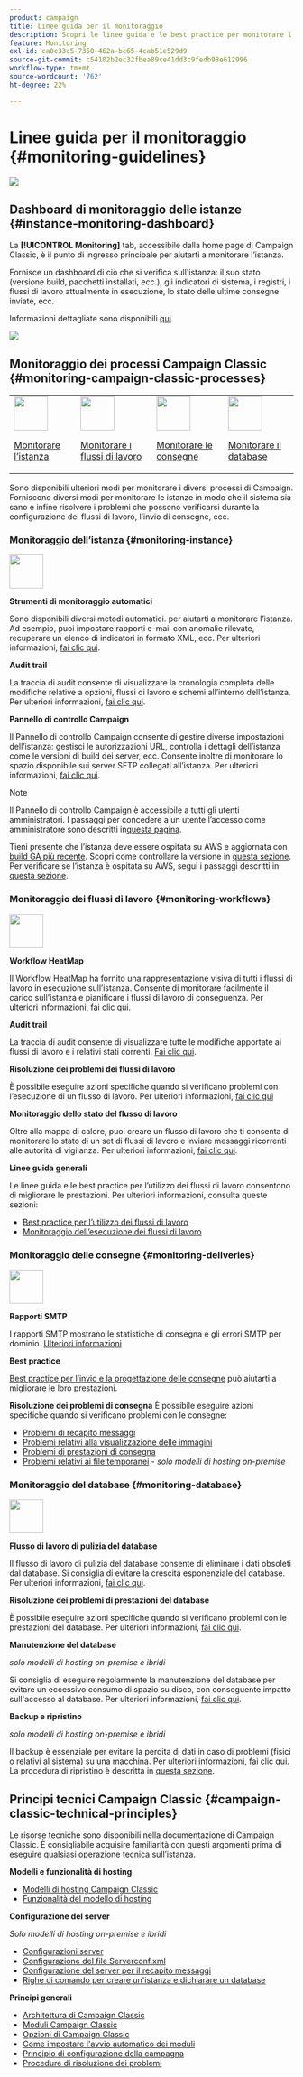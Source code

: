 ```yaml
---
product: campaign
title: Linee guida per il monitoraggio
description: Scopri le linee guida e le best practice per monitorare l’istanza e i processi di Campaign.
feature: Monitoring
exl-id: ca0c33c5-7350-462a-bc65-4cab51e529d9
source-git-commit: c54102b2ec32fbea89ce41dd3c9fedb98e612996
workflow-type: tm+mt
source-wordcount: '762'
ht-degree: 22%

---
```


# Linee guida per il monitoraggio {#monitoring-guidelines}

![](../../assets/v7-only.svg)

## Dashboard di monitoraggio delle istanze {#instance-monitoring-dashboard}

La **[!UICONTROL Monitoring]** tab, accessibile dalla home page di Campaign Classic, è il punto di ingresso principale per aiutarti a monitorare l’istanza.

Fornisce un dashboard di ciò che si verifica sull&#39;istanza: il suo stato (versione build, pacchetti installati, ecc.), gli indicatori di sistema, i registri, i flussi di lavoro attualmente in esecuzione, lo stato delle ultime consegne inviate, ecc.

Informazioni dettagliate sono disponibili [qui](../../production/using/monitoring-processes.md).

![](assets/monitoring_tab.png)

## Monitoraggio dei processi Campaign Classic {#monitoring-campaign-classic-processes}

<table>
<tr><td><img src="assets/do-not-localize/icon_system.svg" width="60px"><p><a href="#monitoring-instance">Monitorare l’istanza</a></p></td>
<td><img src="assets/do-not-localize/icon_workflows.svg" width="60px"><p><a href="#monitoring-workflows">Monitorare i flussi di lavoro</a></p></td>
<td><img src="assets/do-not-localize/icon_send.svg" width="60px"><p><a href="#monitoring-deliveries">Monitorare le consegne</a></p></td>
<td><img src="assets/do-not-localize/icon_database.svg" width="60px"><p><a href="#monitoring-database">Monitorare il database</a></p></td></tr>
</table>

Sono disponibili ulteriori modi per monitorare i diversi processi di Campaign. Forniscono diversi modi per monitorare le istanze in modo che il sistema sia sano e infine risolvere i problemi che possono verificarsi durante la configurazione dei flussi di lavoro, l’invio di consegne, ecc.

### Monitoraggio dell’istanza {#monitoring-instance}

<img src="assets/do-not-localize/icon_system.svg" width="60px">

**Strumenti di monitoraggio automatici**

Sono disponibili diversi metodi automatici. per aiutarti a monitorare l’istanza. Ad esempio, puoi impostare rapporti e-mail con anomalie rilevate, recuperare un elenco di indicatori in formato XML, ecc. Per ulteriori informazioni, [fai clic qui](../../production/using/monitoring-processes.md#automatic-monitoring).

**Audit trail**

La traccia di audit consente di visualizzare la cronologia completa delle modifiche relative a opzioni, flussi di lavoro e schemi all’interno dell’istanza. Per ulteriori informazioni, [fai clic qui](../../production/using/audit-trail.md).

**Pannello di controllo Campaign**

Il Pannello di controllo Campaign consente di gestire diverse impostazioni dell’istanza: gestisci le autorizzazioni URL, controlla i dettagli dell’istanza come le versioni di build dei server, ecc. Consente inoltre di monitorare lo spazio disponibile sui server SFTP collegati all’istanza. Per ulteriori informazioni, [fai clic qui](https://experienceleague.adobe.com/docs/control-panel/using/control-panel-home.html?lang=it).

>[!NOTE]
>
>Il Pannello di controllo Campaign è accessibile a tutti gli utenti amministratori. I passaggi per concedere a un utente l’accesso come amministratore sono descritti in[questa pagina](https://experienceleague.adobe.com/docs/control-panel/using/discover-control-panel/managing-permissions.html?lang=it#discover-control-panel).
>
>Tieni presente che l’istanza deve essere ospitata su AWS e aggiornata con [build GA più recente](../../rn/using/rn-overview.md). Scopri come controllare la versione in [questa sezione](../../platform/using/launching-adobe-campaign.md#getting-your-campaign-version). Per verificare se l’istanza è ospitata su AWS, segui i passaggi descritti in [questa sezione](https://experienceleague.adobe.com/docs/control-panel/using/faq.html).

### Monitoraggio dei flussi di lavoro {#monitoring-workflows}

<img src="assets/do-not-localize/icon_workflows.svg" width="60px">

**Workflow HeatMap**

Il Workflow HeatMap ha fornito una rappresentazione visiva di tutti i flussi di lavoro in esecuzione sull’istanza. Consente di monitorare facilmente il carico sull&#39;istanza e pianificare i flussi di lavoro di conseguenza. Per ulteriori informazioni, [fai clic qui](../../workflow/using/heatmap.md).

**Audit trail**

La traccia di audit consente di visualizzare tutte le modifiche apportate ai flussi di lavoro e i relativi stati correnti. [Fai clic qui](../../production/using/audit-trail.md).

**Risoluzione dei problemi dei flussi di lavoro**

È possibile eseguire azioni specifiche quando si verificano problemi con l’esecuzione di un flusso di lavoro. Per ulteriori informazioni, [fai clic qui](../../production/using/workflow-execution.md)

**Monitoraggio dello stato del flusso di lavoro**

Oltre alla mappa di calore, puoi creare un flusso di lavoro che ti consenta di monitorare lo stato di un set di flussi di lavoro e inviare messaggi ricorrenti alle autorità di vigilanza. Per ulteriori informazioni, [fai clic qui](../../workflow/using/supervising-workflows.md).

**Linee guida generali**

Le linee guida e le best practice per l’utilizzo dei flussi di lavoro consentono di migliorare le prestazioni. Per ulteriori informazioni, consulta queste sezioni:
* [Best practice per l’utilizzo dei flussi di lavoro](../../workflow/using/workflow-best-practices.md)
* [Monitoraggio dell’esecuzione dei flussi di lavoro](../../workflow/using/monitoring-workflow-execution.md)

### Monitoraggio delle consegne {#monitoring-deliveries}

<img src="assets/do-not-localize/icon_send.svg" width="60px">

**Rapporti SMTP**

I rapporti SMTP mostrano le statistiche di consegna e gli errori SMTP per dominio. [Ulteriori informazioni](../../production/using/monitoring-processes.md)

**Best practice**

[Best practice per l’invio e la progettazione delle consegne](../../delivery/using/delivery-best-practices.md) può aiutarti a migliorare le loro prestazioni.

**Risoluzione dei problemi di consegna**
È possibile eseguire azioni specifiche quando si verificano problemi con le consegne:
* [Problemi di recapito messaggi](../../production/using/performance-and-throughput-issues.md#deliverability_issues)
* [Problemi relativi alla visualizzazione delle immagini](../../production/using/image-display-issues.md)
* [Problemi di prestazioni di consegna](../../delivery/using/delivery-performances.md)
* [Problemi relativi ai file temporanei](../../production/using/temporary-files.md) - *solo modelli di hosting on-premise*

### Monitoraggio del database {#monitoring-database}

<img src="assets/do-not-localize/icon_database.svg" width="60px">

**Flusso di lavoro di pulizia del database**

Il flusso di lavoro di pulizia del database consente di eliminare i dati obsoleti dal database. Si consiglia di evitare la crescita esponenziale del database. Per ulteriori informazioni, [fai clic qui](../../production/using/database-cleanup-workflow.md).

**Risoluzione dei problemi di prestazioni del database**

È possibile eseguire azioni specifiche quando si verificano problemi con le prestazioni del database. Per ulteriori informazioni, [fai clic qui](../../production/using/database-performances.md).

**Manutenzione del database**

*solo modelli di hosting on-premise e ibridi*

Si consiglia di eseguire regolarmente la manutenzione del database per evitare un eccessivo consumo di spazio su disco, con conseguente impatto sull&#39;accesso al database. Per ulteriori informazioni, [fai clic qui](../../production/using/recommendations.md).

**Backup e ripristino**

*solo modelli di hosting on-premise e ibridi*

Il backup è essenziale per evitare la perdita di dati in caso di problemi (fisici o relativi al sistema) su una macchina. Per ulteriori informazioni, [fai clic qui. ](../../production/using/backup.md) La procedura di ripristino è descritta in [questa sezione](../../production/using/restoration.md).

## Principi tecnici Campaign Classic {#campaign-classic-technical-principles}

Le risorse tecniche sono disponibili nella documentazione di Campaign Classic. È consigliabile acquisire familiarità con questi argomenti prima di eseguire qualsiasi operazione tecnica sull’istanza.

**Modelli e funzionalità di hosting**

* [Modelli di hosting Campaign Classic](../../installation/using/hosting-models.md)
* [Funzionalità del modello di hosting](../../installation/using/capability-matrix.md)

**Configurazione del server**

*Solo modelli di hosting on-premise e ibridi*

* [Configurazioni server](../../installation/using/configuring-campaign-server.md)
* [Configurazione del file Serverconf.xml](../../installation/using/the-server-configuration-file.md)
* [Configurazione del server per il recapito messaggi](../../installation/using/email-deliverability.md)
* [Righe di comando per creare un&#39;istanza e dichiarare un database](../../installation/using/command-lines.md)

**Principi generali**

* [Architettura di Campaign Classic](../../production/using/general-architecture.md)
* [Moduli Campaign Classic](../../production/using/operating-principle.md)
* [Opzioni di Campaign Classic](../../installation/using/configuring-campaign-options.md)
* [Come impostare l&#39;avvio automatico dei moduli](../../production/using/administration.md)
* [Principio di configurazione della campagna](../../production/using/configuration-principle.md)
* [Procedure di risoluzione dei problemi](../../production/using/performance-and-throughput-issues.md)
